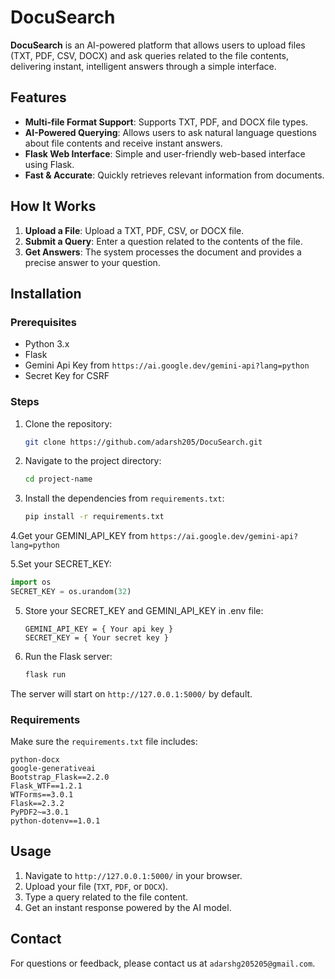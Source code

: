 # DocuSearch

**DocuSearch** is an AI-powered platform that allows users to upload files (TXT, PDF, CSV, DOCX) and ask queries related to the file contents, delivering instant, intelligent answers through a simple interface.

## Features
- **Multi-file Format Support**: Supports TXT, PDF, and DOCX file types.
- **AI-Powered Querying**: Allows users to ask natural language questions about file contents and receive instant answers.
- **Flask Web Interface**: Simple and user-friendly web-based interface using Flask.
- **Fast & Accurate**: Quickly retrieves relevant information from documents.

## How It Works
1. **Upload a File**: Upload a TXT, PDF, CSV, or DOCX file.
2. **Submit a Query**: Enter a question related to the contents of the file.
3. **Get Answers**: The system processes the document and provides a precise answer to your question.

## Installation

### Prerequisites
- Python 3.x
- Flask
- Gemini Api Key from `https://ai.google.dev/gemini-api?lang=python`
- Secret Key for CSRF

### Steps
1. Clone the repository:
   ```bash
   git clone https://github.com/adarsh205/DocuSearch.git
   ```
   
2. Navigate to the project directory:
   ```bash 
   cd project-name
   ```
   
3. Install the dependencies from `requirements.txt`:
   ```bash 
   pip install -r requirements.txt
   ```
   
4.Get your GEMINI_API_KEY from `https://ai.google.dev/gemini-api?lang=python`

5.Set your SECRET_KEY:
   ```python
   import os
   SECRET_KEY = os.urandom(32)
   ```
   
5. Store your SECRET_KEY and GEMINI_API_KEY in .env file:
   ```plaintext
   GEMINI_API_KEY = { Your api key }
   SECRET_KEY = { Your secret key }
   ```
   
6. Run the Flask server:
   ```bash 
   flask run
   ```
   
The server will start on `http://127.0.0.1:5000/` by default.

### Requirements
Make sure the `requirements.txt` file includes:
```plaintext
python-docx
google-generativeai
Bootstrap_Flask==2.2.0
Flask_WTF==1.2.1
WTForms==3.0.1
Flask==2.3.2
PyPDF2~=3.0.1
python-dotenv==1.0.1
```

## Usage
1. Navigate to `http://127.0.0.1:5000/` in your browser.
2. Upload your file (`TXT`, `PDF`, or `DOCX`).
3. Type a query related to the file content.
4. Get an instant response powered by the AI model.
   
## Contact

For questions or feedback, please contact us at `adarshg205205@gmail.com`.
